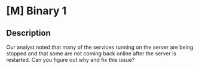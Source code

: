 # [M] Binary 1

## Description

Our analyst noted that many of the services running on the server are being stopped and that some are not coming back online after the server is restarted. Can you figure out why and fix this issue?

